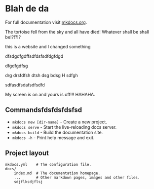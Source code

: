 # Blah de da

For full documentation visit [mkdocs.org](https://www.mkdocs.org).

The tortoise fell from the sky and all have died!
Whatever shall be shall be!?!?!?

this is a website and I changed something

dfsdgdfgdffsdfdsfsdfdgfdgd

dfgdfgdfsg

drg
drsfdfsh
dtsh
dsg
bdsg
H
sdfgh

sdfasdfsdafsdfsdfd

My screen is on and yours is off!!! HAHAHA.
## Commandsfdsfdsfdsfsd

* `mkdocs new [dir-name]` - Create a new project.
* `mkdocs serve` - Start the live-reloading docs server.
* `mkdocs build` - Build the documentation site.
* `mkdocs -h` - Print help message and exit.

## Project layout

    mkdocs.yml    # The configuration file.
    docs/
        index.md  # The documentation homepage.
        ...       # Other markdown pages, images and other files.
        sdjflksdjflsj

